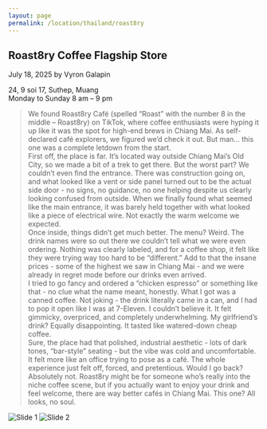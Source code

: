 ```yaml
---
layout: page
permalink: /location/thailand/roast8ry
---
```


<div id="Location" style="display:none;" class="Thailand"></div>
<div class="container">     
  <article class="blog-post">
    <h2 class="display-5 link-body-emphasis mb-1">Roast8ry Coffee Flagship Store</h2>
    <p class="blog-post-meta">
      July 18, 2025 by <!-- <a href="#"> --> Vyron Galapin <!--</a>-->
      <div class="business-info">
        <div class="info-item">
            <i class="fas fa-map-marker-alt"></i>
            <span>24, 9 soi 17, Suthep, Muang</span>
        </div>
        <div class="info-item">
            <i class="far fa-clock"></i>
            <span>Monday to Sunday 8 am – 9 pm </span>
        </div>
        <!-- <div class="info-item">
            <i class="fab fa-facebook"></i>
            <a href="" target="_blank">Facebook</a>
        </div>
        <div class="info-item">
            <i class="fab  fa-instagram"></i>
            <a href="" target="_blank">Instagram</a>
        </div> -->
      </div>
    </p>
    <div class="row"> 
      <div class="col-md-9"> 
        <blockquote class="blockquote">
          <p>
            We found Roast8ry Café (spelled “Roast” with the number 8 in the middle – Roast8ry) on TikTok, where coffee enthusiasts were hyping it up like it was the spot for high-end brews in Chiang Mai. As self-declared café explorers, we figured we’d check it out. But man… this one was a complete letdown from the start.
            <br/>
            First off, the place is far. It’s located way outside Chiang Mai’s Old City, so we made a bit of a trek to get there. But the worst part? We couldn’t even find the entrance. There was construction going on, and what looked like a vent or side panel turned out to be the actual side door - no signs, no guidance, no one helping despite us clearly looking confused from outside. When we finally found what seemed like the main entrance, it was barely held together with what looked like a piece of electrical wire. Not exactly the warm welcome we expected.
            <br/>
            Once inside, things didn’t get much better. The menu? Weird. The drink names were so out there we couldn’t tell what we were even ordering. Nothing was clearly labeled, and for a coffee shop, it felt like they were trying way too hard to be “different.” Add to that the insane prices - some of the highest we saw in Chiang Mai - and we were already in regret mode before our drinks even arrived.
            <br/>
            I tried to go fancy and ordered a “chicken espresso” or something like that - no clue what the name meant, honestly. What I got was a canned coffee. Not joking - the drink literally came in a can, and I had to pop it open like I was at 7-Eleven. I couldn’t believe it. It felt gimmicky, overpriced, and completely underwhelming. My girlfriend’s drink? Equally disappointing. It tasted like watered-down cheap coffee.
            <br/>
            Sure, the place had that polished, industrial aesthetic - lots of dark tones, “bar-style” seating - but the vibe was cold and uncomfortable. It felt more like an office trying to pose as a café. The whole experience just felt off, forced, and pretentious.
            Would I go back? Absolutely not. Roast8ry might be for someone who’s really into the niche coffee scene, but if you actually want to enjoy your drink and feel welcome, there are way better cafés in Chiang Mai. This one? All looks, no soul.
          </p>
        </blockquote>
      </div>     
      <div class="col-md-3">
        <div class="slideshow-container">
            <div class="slides">
                <img src="{{ site.baseurl }}/assets/images/thailand/Roast8ry 1.JPEG" alt="Slide 1">
                <img src="{{ site.baseurl }}/assets/images/thailand/Roast8ry 2.JPEG" alt="Slide 2">
            </div>
        </div>
      </div>
    </div>
    <!-- <div>
      <a href="https://maps.app.goo.gl/3AFLywg59a6m7VxH7" target="_blank">
        <div id="map-tile">
            <iframe src="https://www.google.com/maps/embed?pb=!1m18!1m12!1m3!1d31498.381159977675!2d123.28803007635597!3d9.306872929322981!2m3!1f0!2f0!3f0!3m2!1i1024!2i768!4f13.1!3m3!1m2!1s0x33ab6f6b71cb06e9%3A0xbffa3a21edd25020!2sKapeng%20Lokal%20Dgt!5e0!3m2!1sen!2sph!4v1740294951341!5m2!1sen!2sph" width="600" height="450" style="border:0;" allowfullscreen="" loading="lazy" referrerpolicy="no-referrer-when-downgrade"></iframe>
        </div>
        </a>
    </div> -->
  </article>
  <script src="{{ site.baseurl }}/assets/js/slideshow.js">
</div>
